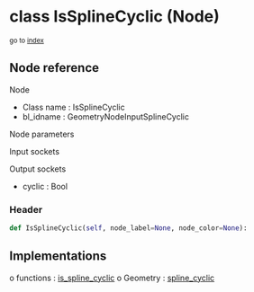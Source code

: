 # class IsSplineCyclic (Node)

<sub>go to [index](/docs/index.md)</sub>

## Node reference

Node
 - Class name : IsSplineCyclic
 - bl_idname : GeometryNodeInputSplineCyclic

Node parameters

Input sockets

Output sockets
 - cyclic : Bool

### Header

``` python
def IsSplineCyclic(self, node_label=None, node_color=None):
```

## Implementations

o functions : [is_spline_cyclic](/docs/GeoNodes_classes/is_spline_cyclic.md)
o Geometry : [spline_cyclic](#spline_cyclic) 


